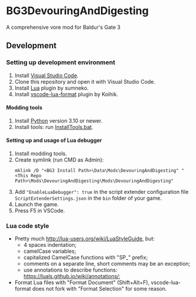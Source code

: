 # BG3DevouringAndDigesting
A comprehensive vore mod for Baldur's Gate 3

## Development
### Setting up development environment
1. Install [Visual Studio Code](https://code.visualstudio.com).
2. Clone this repository and open it with Visual Studio Code.
3. Install [Lua](https://marketplace.visualstudio.com/items?itemName=sumneko.lua) plugin by sumneko.
4. Install [vscode-lua-format](https://marketplace.visualstudio.com/items?itemName=Koihik.vscode-lua-format) plugin by Koihik.
#### Modding tools
1. Install [Python](https://www.python.org/downloads/) version 3.10 or newer.
2. Install tools: run [InstallTools.bat](InstallTools.bat).
#### Setting up and usage of Lua debugger
1. Install modding tools.
2. Create symlink (run CMD as Admin):
    ```shell
    mklink /D "<BG3 Install Path>\Data\Mods\DevouringAndDigesting" "<This Repo Path>\Mods\DevouringAndDigesting\Mods\DevouringAndDigesting"
    ```
3. Add `"EnableLuaDebugger": true` in the script extender configuration file `ScriptExtenderSettings.json`
in the `bin` folder of your game.
4. Launch the game.
5. Press F5 in VSCode.

### Lua code style
* Pretty much http://lua-users.org/wiki/LuaStyleGuide, but:
  * 4 spaces indentation;
  * camelCase variables;
  * capitalized CamelCase functions with "SP_" prefix;
  * comments on a separate line, short comments may be an exception;
  * use annotations to describe functions: https://luals.github.io/wiki/annotations/;
* Format Lua files with "Format Document" (Shift+Alt+F), vscode-lua-format does not fork with "Format Selection" for some reason.
